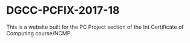 # DGCC-PCFIX-2017-18
This is a website built for the PC Project section of the Int Certificate of Computing course/NCMP.
